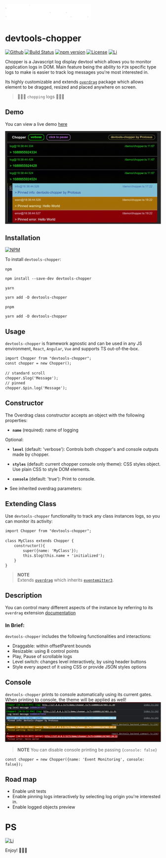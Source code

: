[![by Protosus](https://raw.githubusercontent.com/savanesoff/protosus/main/public/icons/by-protosus.svg)](https://github.com/savanesoff/devtools-chopper)
 
# devtools-chopper

[![Github](https://badgen.net/badge/Protosus/devtools-chopper?color=purple&icon=github)](https://github.com/savanesoff/devtools-chopper)
[![Build Status](https://github.com/savanesoff/devtools-chopper/actions/workflows/publish.yaml/badge.svg?branch=main&event=push)](https://github.com/savanesoff/devtools-chopper/actions/workflows/publish.yaml)
[![npm version](https://badge.fury.io/js/devtools-chopper.svg)](https://badge.fury.io/js/devtools-chopper)
[![License](https://img.shields.io/badge/license-MIT-blue.svg)](https://opensource.org/licenses/MIT)
[![Li](https://badgen.net/badge/savanesoff/LI?color=blue)](https://github.com/savanesoff/devtools-chopper)

Chopper is a Javascript log display devtool which allows you to monitor application logs in DOM. Main feature being the ability to `PIN` specific type logs to make is easier to track log messages you're most interested in.

Its highly customizable and extends [`overdrag`](https://www.npmjs.com/package/devtools-chopper) package which allows element to be dragged, resized and placed anywhere on screen.

> 🌲🌲🌲 `chopping` logs 🌲🌲🌲

## Demo

You can view a live demo [here](https://savanesoff.github.io/devtools-chopper)

[![Validator](https://raw.githubusercontent.com/savanesoff/devtools-chopper/main/demo/assets/devtools-chopper.gif)](https://savanesoff.github.io/devtools-chopper)

## Installation

[![NPM](https://nodei.co/npm/devtools-chopper.png?downloads=true&downloadRank=true&stars=true)](https://nodei.co/npm/devtools-chopper/)

To install `devtools-chopper`:

`npm`

```shell
npm install --save-dev devtools-chopper
```

`yarn`

```shell
yarn add -D devtools-chopper
```

`pnpm`

```shell
yarn add -D devtools-chopper
```

## Usage

`devtools-chopper` is framework agnostic and can be used in any JS environment, `React`, `Angular`, `Vue` and supports TS out-of-the-box.

```TS
import Chopper from "devtools-chopper";
const chopper = new Chopper();

// standard scroll
chopper.$log('Message');
// pinned
chopper.$pin.log('Message');
```

## Constructor

The Overdrag class constructor accepts an object with the following properties:

- **`name`** (required): name of logging

Optional:

- **`level`** (default: 'verbose'): Controls both chopper's and console outputs made by chopper.

- **`styles`** (default: current chopper console only theme): CSS styles object. Use plain CSS to style DOM elements.

- **`console`** (default: 'true'): Print to console.

<details>
<summary> See inherited overdrag parameters: </summary>

- **`element`** (default: randomly positioned `div` in body): The DOM element container of chopper.

- **`minContentHeight`** (default: `Overdrag.DEFAULTS.minContentHeight`): The minimum height of the DOM element (CSS height) in pixels. This prevents resizing smaller than the specified value.

- **`minContentWidth`** (default: `Overdrag.DEFAULTS.minContentWidth`): The minimum width of the DOM element (CSS width) in pixels. This prevents resizing smaller than the specified value.

- **`maxContentHeight`** (default: `Overdrag.DEFAULTS.maxContentHeight: Infinity`): The max height of the DOM element (CSS height) in pixels. This prevents resizing bigger than the specified value.

- **`maxContentWidth`** (default: `Overdrag.DEFAULTS.maxContentWidth: Infinity`): The max width of the DOM element (CSS width) in pixels. This prevents resizing bigger than the specified value.

- **`snapThreshold`** (default: `Overdrag.DEFAULTS.snapThreshold`): The distance to the edge of the relative parent element (top, left, bottom, right) when the element should snap to it.

- **`controlsThreshold`** (default: `Overdrag.DEFAULTS.controlsThreshold`): The distance to the edge of the element (top, left, bottom, right) when the element should show resize cursor and activate control points.

- **`clickDetectionThreshold`** (default: `Overdrag.DEFAULTS.clickDetectionThreshold`): The threshold distance to detect a click event. If you've started dragging the element, mouse up event will not trigger `click` event.

- **`stack`** (default: `false`): If true, an `Overdrag` parent element that has a recursively embedded `Overdrag` elements as a child will retain `over` state while the child is active. Else, the parent element will be set to `out` state (inactive)
</details>

## Extending Class

Use `devtools-chopper` functionality to track any class instances logs, so you can monitor its activity:

```TS
import Chopper from "devtools-chopper";

class MyClass extends Chopper {
    constructor(){
        super({name: 'MyClass'});
        this.$log(this.name + 'initialized');
    }
}
```

> **NOTE**  
> Extends [`overdrag`](https://www.npmjs.com/package/overdrag) which inherits [`eventemitter3`](https://www.npmjs.com/package/eventemitter3).

## Description

You can control many different aspects of the instance by referring to its `overdrag` extension [documentation](https://www.npmjs.com/package/devtools-chopper)

### In Brief:

`devtools-chopper` includes the following functionalities and interactions:

- Draggable: within offsetParent bounds
- Resizable: using 8 control points
- Play, Pause of scrollable logs
- Level switch: changes level interactively, by using header buttons
- Style every aspect of it using CSS or provide JSON styles options

## Console

`devtools-chopper` prints to console automatically using its current gates. When printing to console, the theme will be applied as well!
![Alt text](https://raw.githubusercontent.com/savanesoff/devtools-chopper/main/demo/assets/console.png)

> **NOTE**
> You can disable console printing be passing `{console: false}`

```TS
const chopper = new Chopper({name: 'Event Monitoring', console: false});
```

## Road map

- Enable unit tests
- Enable pinning logs interactively by selecting log origin you're interested in.
- Enable logged objects preview

# PS

[![Li](https://badgen.net/badge/Hit%20me%20up%20on/LI?color=blue)](https://github.com/savanesoff/devtools-chopper)

Enjoy! 🎉🎉🎉
